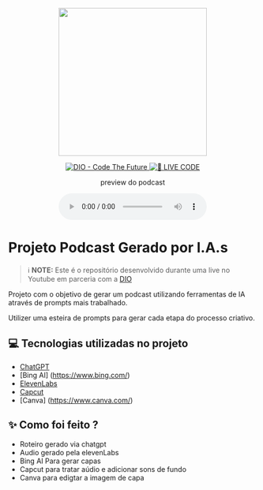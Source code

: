 <p align="center">
<img 
    src="./assets/Dark Blue Black 3D Mixed Media Tech & business Podcast Cover (1).png"
    width="300"
/>
</p>

<p align="center">
<a href="https://dio.me/">
    <img 
        src="https://img.shields.io/badge/DIO-Code_The_Future-28DA77?logo=youtube" 
        alt="DIO - Code The Future">
</a>
<a href="https://dio.me/">
<img 
    src="https://img.shields.io/badge/🔴_LIVE_CODE-FF5E72" 
    alt="🔴 LIVE CODE">
</a>
</p>

<p align="center">
    preview do podcast
</p>

<div align="center">
    <audio src="output/audio.MP3" controls title="Podcast editado"></audio>
</div>

# Projeto Podcast Gerado por I.A.s


 > ℹ️ **NOTE:** Este é o repositório desenvolvido durante uma live no Youtube em parceria com a [DIO](https://dio.me)

Projeto com o objetivo de gerar um podcast utilizando ferramentas de IA através de prompts mais trabalhado.

Utilizer uma esteira de prompts para gerar cada etapa do processo criativo.

## 💻 Tecnologias utilizadas no projeto

- [ChatGPT](https://chat.openai.com/) 
- [Bing AI] (https://www.bing.com/)
- [ElevenLabs](https://beta.elevenlabs.io/)
- [Capcut](https://www.capcut.com/pt-br/)
- [Canva] (https://www.canva.com/)

## ✨ Como foi feito ?

- Roteiro gerado via chatgpt
- Audio gerado pela elevenLabs
- Bing AI Para gerar capas
- Capcut para tratar aúdio e adicionar sons de fundo
- Canva para edigtar a imagem de capa
